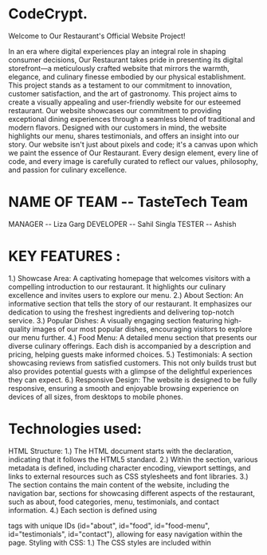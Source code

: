 # CodeCrypt.
Welcome to Our Restaurant's Official Website Project!

In an era where digital experiences play an integral role in shaping consumer decisions, Our Restaurant takes pride in presenting its digital storefront—a meticulously crafted website that mirrors the warmth, elegance, and culinary finesse embodied by our physical establishment. This project stands as a testament to our commitment to innovation, customer satisfaction, and the art of gastronomy.
This project aims to create a visually appealing and user-friendly website for our esteemed restaurant. Our website showcases our commitment to providing exceptional dining experiences through a seamless blend of traditional and modern flavors. Designed with our customers in mind, the website highlights our menu, shares testimonials, and offers an insight into our story.
Our website isn't just about pixels and code; it's a canvas upon which we paint the essence of Our Restaurant. Every design element, every line of code, and every image is carefully curated to reflect our values, philosophy, and passion for culinary excellence.
# NAME OF TEAM -- TasteTech Team
MANAGER -- Liza Garg
DEVELOPER -- Sahil Singla
TESTER -- Ashish
# KEY FEATURES :
1.) Showcase Area: A captivating homepage that welcomes visitors with a compelling introduction to our restaurant. It highlights our culinary excellence and invites users to explore our menu.
2.) About Section: An informative section that tells the story of our restaurant. It emphasizes our dedication to using the freshest ingredients and delivering top-notch service.
3.) Popular Dishes: A visually engaging section featuring high-quality images of our most popular dishes, encouraging visitors to explore our menu further.
4.) Food Menu: A detailed menu section that presents our diverse culinary offerings. Each dish is accompanied by a description and pricing, helping guests make informed choices.
5.) Testimonials: A section showcasing reviews from satisfied customers. This not only builds trust but also provides potential guests with a glimpse of the delightful experiences they can expect.
6.) Responsive Design: The website is designed to be fully responsive, ensuring a smooth and enjoyable browsing experience on devices of all sizes, from desktops to mobile phones.
# Technologies used: 
HTML Structure:
1.) The HTML document starts with the <!DOCTYPE html> declaration, indicating that it follows the HTML5 standard.
2.) Within the <head> section, various metadata is defined, including character encoding, viewport settings, and links to external resources such as CSS stylesheets and font libraries.
3.) The <body> section contains the main content of the website, including the navigation bar, sections for showcasing different aspects of the restaurant, such as about, food categories, menu, testimonials, and contact information.
4.) Each section is defined using <section> tags with unique IDs (id="about", id="food", id="food-menu", id="testimonials", id="contact"), allowing for easy navigation within the page.
Styling with CSS:
1.) The CSS styles are included within <style> tags in the <head> section of the HTML document.
2.) Various CSS rules are defined to style different elements of the website, including fonts, colors, layout, responsiveness, and animations.
3.) The CSS rules are organized into sections corresponding to different parts of the website, such as the navbar, showcase area, about section, food categories, food menu, testimonials, contact form, and footer.
4.) Media queries are used to make the website responsive, adjusting the layout and styling for different screen sizes and devices.
Responsive Design:
1.) Media queries are used to define different CSS styles based on the screen width, ensuring that the website layout adapts well to various devices, including desktops, tablets, and smartphones.
2.) The navbar and menu items are designed to collapse into a hamburger menu on smaller screens, providing better usability for mobile users.
3.) Images and content are scaled and repositioned to fit smaller screens without sacrificing readability or usability.






